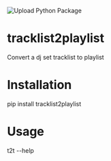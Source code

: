 ![Upload Python Package](https://github.com/raprocks/tracklist2playlist/workflows/Upload%20Python%20Package/badge.svg?event=status)

# tracklist2playlist
Convert a dj set tracklist to playlist


# Installation
pip install tracklist2playlist


# Usage
t2t --help
